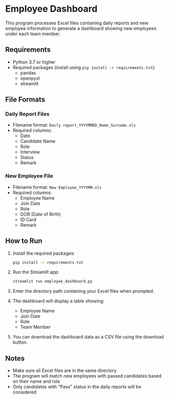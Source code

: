 # Employee Dashboard

This program processes Excel files containing daily reports and new employee information to generate a dashboard showing new employees under each team member.

## Requirements

- Python 3.7 or higher
- Required packages (install using `pip install -r requirements.txt`):
  - pandas
  - openpyxl
  - streamlit

## File Formats

### Daily Report Files
- Filename format: `Daily report_YYYYMMDD_Name_Surname.xls`
- Required columns:
  - Date
  - Candidate Name
  - Role
  - Interview
  - Status
  - Remark

### New Employee File
- Filename format: `New Employee_YYYYMM.xls`
- Required columns:
  - Employee Name
  - Join Date
  - Role
  - DOB (Date of Birth)
  - ID Card
  - Remark

## How to Run

1. Install the required packages:
   ```bash
   pip install -r requirements.txt
   ```

2. Run the Streamlit app:
   ```bash
   streamlit run employee_dashboard.py
   ```

3. Enter the directory path containing your Excel files when prompted.

4. The dashboard will display a table showing:
   - Employee Name
   - Join Date
   - Role
   - Team Member

5. You can download the dashboard data as a CSV file using the download button.

## Notes

- Make sure all Excel files are in the same directory
- The program will match new employees with passed candidates based on their name and role
- Only candidates with "Pass" status in the daily reports will be considered 